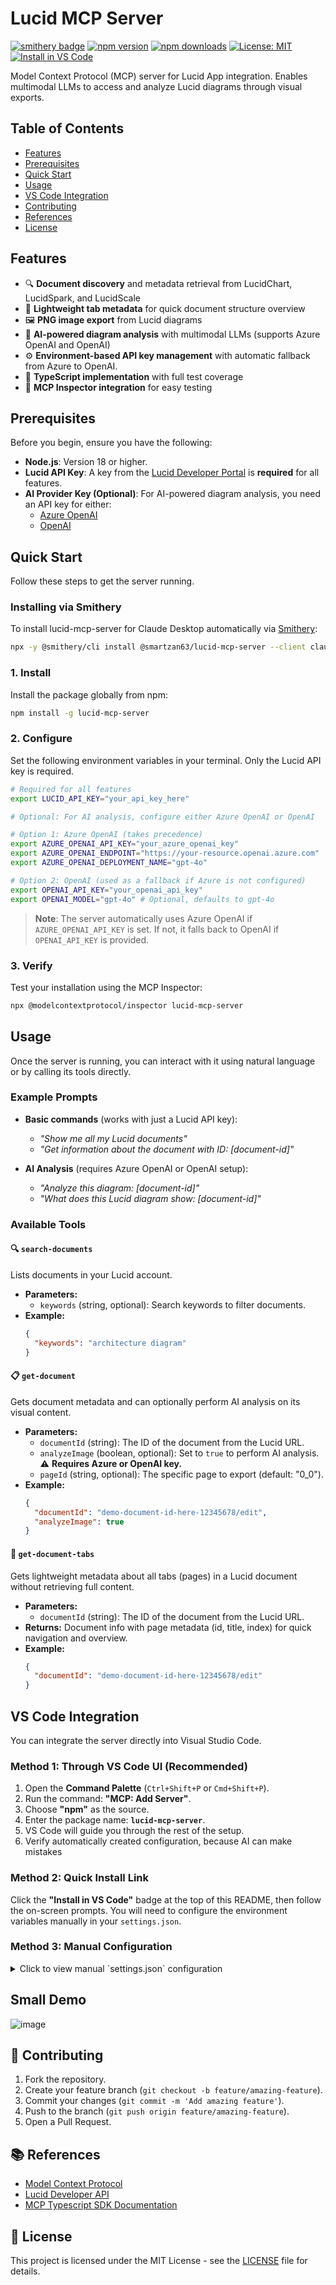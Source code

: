 # Lucid MCP Server

[![smithery badge](https://smithery.ai/badge/@smartzan63/lucid-mcp-server)](https://smithery.ai/server/@smartzan63/lucid-mcp-server)
[![npm version](https://img.shields.io/npm/v/lucid-mcp-server.svg)](https://www.npmjs.com/package/lucid-mcp-server)
[![npm downloads](https://img.shields.io/npm/dm/lucid-mcp-server.svg)](https://www.npmjs.com/package/lucid-mcp-server)
[![License: MIT](https://img.shields.io/badge/License-MIT-yellow.svg)](https://opensource.org/licenses/MIT)
[![Install in VS Code](https://img.shields.io/badge/Install_in-VS_Code-0078d4?style=flat-square&logo=visualstudiocode)](https://vscode.dev/redirect/mcp/install?name=lucid-mcp-server&config=%7B%22type%22%3A%22stdio%22%2C%22command%22%3A%22lucid-mcp-server%22%7D)

Model Context Protocol (MCP) server for Lucid App integration. Enables multimodal LLMs to access and analyze Lucid diagrams through visual exports.

## Table of Contents
- [Features](#features)
- [Prerequisites](#prerequisites)
- [Quick Start](#quick-start)
- [Usage](#usage)
- [VS Code Integration](#vs-code-integration)
- [Contributing](#contributing)
- [References](#references)
- [License](#license)

## Features

- 🔍 **Document discovery** and metadata retrieval from LucidChart, LucidSpark, and LucidScale
- 📑 **Lightweight tab metadata** for quick document structure overview
- 🖼️ **PNG image export** from Lucid diagrams  
- 🤖 **AI-powered diagram analysis** with multimodal LLMs (supports Azure OpenAI and OpenAI)
- ⚙️ **Environment-based API key management** with automatic fallback from Azure to OpenAI.
- 📝 **TypeScript implementation** with full test coverage
- 🔧 **MCP Inspector integration** for easy testing

## Prerequisites

Before you begin, ensure you have the following:

- **Node.js**: Version 18 or higher.
- **Lucid API Key**: A key from the [Lucid Developer Portal](https://developer.lucid.co/docs/api-keys) is **required** for all features.
- **AI Provider Key (Optional)**: For AI-powered diagram analysis, you need an API key for either:
    - [Azure OpenAI](https://azure.microsoft.com/en-us/products/ai-services/openai-service)
    - [OpenAI](https://platform.openai.com/)

## Quick Start

Follow these steps to get the server running.

### Installing via Smithery

To install lucid-mcp-server for Claude Desktop automatically via [Smithery](https://smithery.ai/server/@smartzan63/lucid-mcp-server):

```bash
npx -y @smithery/cli install @smartzan63/lucid-mcp-server --client claude
```

### 1. Install
Install the package globally from npm:
```bash
npm install -g lucid-mcp-server
```

### 2. Configure
Set the following environment variables in your terminal. Only the Lucid API key is required.

```bash
# Required for all features
export LUCID_API_KEY="your_api_key_here"

# Optional: For AI analysis, configure either Azure OpenAI or OpenAI

# Option 1: Azure OpenAI (takes precedence)
export AZURE_OPENAI_API_KEY="your_azure_openai_key"
export AZURE_OPENAI_ENDPOINT="https://your-resource.openai.azure.com"  
export AZURE_OPENAI_DEPLOYMENT_NAME="gpt-4o"

# Option 2: OpenAI (used as a fallback if Azure is not configured)
export OPENAI_API_KEY="your_openai_api_key"
export OPENAI_MODEL="gpt-4o" # Optional, defaults to gpt-4o
```
> **Note**: The server automatically uses Azure OpenAI if `AZURE_OPENAI_API_KEY` is set. If not, it falls back to OpenAI if `OPENAI_API_KEY` is provided.

### 3. Verify
Test your installation using the MCP Inspector:
```bash
npx @modelcontextprotocol/inspector lucid-mcp-server
```

## Usage

Once the server is running, you can interact with it using natural language or by calling its tools directly.

### Example Prompts

- **Basic commands** (works with just a Lucid API key):
  - *"Show me all my Lucid documents"*
  - *"Get information about the document with ID: [document-id]"*

- **AI Analysis** (requires Azure OpenAI or OpenAI setup):
  - *"Analyze this diagram: [document-id]"*
  - *"What does this Lucid diagram show: [document-id]"*

### Available Tools

#### 🔍 `search-documents`  
Lists documents in your Lucid account.

- **Parameters:**
  - `keywords` (string, optional): Search keywords to filter documents.
- **Example:**
  ```json
  {
    "keywords": "architecture diagram"
  }
  ```

#### 📋 `get-document`
Gets document metadata and can optionally perform AI analysis on its visual content.

- **Parameters:**
  - `documentId` (string): The ID of the document from the Lucid URL.
  - `analyzeImage` (boolean, optional): Set to `true` to perform AI analysis. ⚠️ **Requires Azure or OpenAI key.**
  - `pageId` (string, optional): The specific page to export (default: "0_0").
- **Example:**
  ```json
  {
    "documentId": "demo-document-id-here-12345678/edit",
    "analyzeImage": true
  }
  ```

#### 📑 `get-document-tabs`
Gets lightweight metadata about all tabs (pages) in a Lucid document without retrieving full content.

- **Parameters:**
  - `documentId` (string): The ID of the document from the Lucid URL.
- **Returns:** Document info with page metadata (id, title, index) for quick navigation and overview.
- **Example:**
  ```json
  {
    "documentId": "demo-document-id-here-12345678/edit"
  }
  ```

## VS Code Integration

You can integrate the server directly into Visual Studio Code.

### Method 1: Through VS Code UI (Recommended)

1.  Open the **Command Palette** (`Ctrl+Shift+P` or `Cmd+Shift+P`).
2.  Run the command: **"MCP: Add Server"**.
3.  Choose **"npm"** as the source.
4.  Enter the package name: **`lucid-mcp-server`**.
5.  VS Code will guide you through the rest of the setup.
6.  Verify automatically created configuration, because AI can make mistakes

### Method 2: Quick Install Link

Click the **"Install in VS Code"** badge at the top of this README, then follow the on-screen prompts. You will need to configure the environment variables manually in your `settings.json`.

### Method 3: Manual Configuration

<details>
<summary>Click to view manual `settings.json` configuration</summary>

Add the following JSON to your VS Code `settings.json` file. This method provides the most control and is useful for custom setups.

```json
{
  "mcp": {
    "servers": {
      "lucid-mcp-server": {
        "type": "stdio",
        "command": "lucid-mcp-server",
        "env": {
          "LUCID_API_KEY": "${input:lucid_api_key}",
          "AZURE_OPENAI_API_KEY": "${input:azure_openai_api_key}",
          "AZURE_OPENAI_ENDPOINT": "${input:azure_openai_endpoint}",
          "AZURE_OPENAI_DEPLOYMENT_NAME": "${input:azure_openai_deployment_name}",
          "OPENAI_API_KEY": "${input:openai_api_key}",
          "OPENAI_MODEL": "${input:openai_model}"
        }
      }
    },
    "inputs": [
      {
        "id": "lucid_api_key", 
        "type": "promptString",
        "description": "Lucid API Key (REQUIRED)"
      },
      {
        "id": "azure_openai_api_key",
        "type": "promptString", 
        "description": "Azure OpenAI API Key (Optional, for AI analysis)"
      },
      {
        "id": "azure_openai_endpoint",
        "type": "promptString",
        "description": "Azure OpenAI Endpoint (Optional, for AI analysis)"
      },
      {
        "id": "azure_openai_deployment_name",
        "type": "promptString",
        "description": "Azure OpenAI Deployment Name (Optional, for AI analysis)"
      },
      {
        "id": "openai_api_key",
        "type": "promptString", 
        "description": "OpenAI API Key (Optional, for AI analysis - used if Azure is not configured)"
      },
      {
        "id": "openai_model",
        "type": "promptString",
        "description": "OpenAI Model (Optional, for AI analysis, default: gpt-4o)"
      }
    ]
  }
}
```
</details>

## Small Demo
![image](https://github.com/user-attachments/assets/eb6a2870-2544-4c2f-8b26-aa2b93e8972a)

## 🤝 Contributing

1.  Fork the repository.
2.  Create your feature branch (`git checkout -b feature/amazing-feature`).
3.  Commit your changes (`git commit -m 'Add amazing feature'`).
4.  Push to the branch (`git push origin feature/amazing-feature`).
5.  Open a Pull Request.

## 📚 References

- [Model Context Protocol](https://modelcontextprotocol.io/)
- [Lucid Developer API](https://developer.lucid.co/)
- [MCP Typescript SDK Documentation](https://github.com/modelcontextprotocol/typescript-sdk)

## 📄 License

This project is licensed under the MIT License - see the [LICENSE](LICENSE) file for details.
